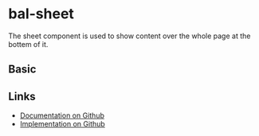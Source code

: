 # bal-sheet

<!-- START: human documentation top -->

The sheet component is used to show content over the whole page at the bottem of it.

<!-- END: human documentation top -->

## Basic

<ClientOnly>  <docs-demo-bal-sheet-86></docs-demo-bal-sheet-86></ClientOnly>







<!-- START: human documentation bottom -->

<!-- END: human documentation bottom -->


## Links

* [Documentation on Github](https://github.com/baloise/ui-library/blob/master/docs/src/components/components/bal-sheet.md)
* [Implementation on Github](https://github.com/baloise/ui-library/blob/master/packages/components/src/components/bal-sheet)
